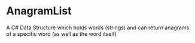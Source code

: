 # AnagramList
A C# Data Structure which holds words (strings) and can return anagrams of a specific word (as well as the word itself)
